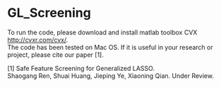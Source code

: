 # GL_Screening

To run the code, please download and install matlab toolbox CVX http://cvxr.com/cvx/.  
The code has been tested on Mac OS. If it is useful in your research or project, please cite our paper [1].

[1] Safe Feature Screening for Generalized LASSO.  
Shaogang Ren, Shuai Huang, Jieping Ye, Xiaoning Qian.
Under Review.
